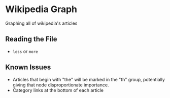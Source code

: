 # Wikipedia Graph
Graphing all of wikipedia's articles

## Reading the File
- `less` or `more`

## Known Issues
- Articles that begin with "the" will be marked in the "th" group, potentially giving that node disproportionate importance.
- Category links at the bottom of each article
